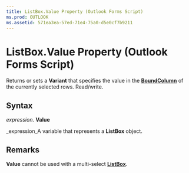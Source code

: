 ```yaml
---
title: ListBox.Value Property (Outlook Forms Script)
ms.prod: OUTLOOK
ms.assetid: 571ea3ea-57ed-71e4-75a0-d5e0cf7b9211
---
```



# ListBox.Value Property (Outlook Forms Script)

Returns or sets a  **Variant** that specifies the value in the **[BoundColumn](listbox-boundcolumn-property-outlook-forms-script.md)** of the currently selected rows. Read/write.


## Syntax

 _expression_. **Value**

 _expression_A variable that represents a  **ListBox** object.


## Remarks

 **Value** cannot be used with a multi-select **[ListBox](listbox-object-outlook-forms-script.md)**.



